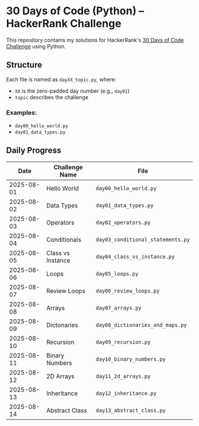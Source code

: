 # 30 Days of Code (Python) – HackerRank Challenge

This repository contains my solutions for HackerRank's [30 Days of Code Challenge](https://www.hackerrank.com/domains/tutorials/30-days-of-code) using Python.

## Structure

Each file is named as `dayXX_topic.py`, where:

- `XX` is the zero-padded day number (e.g., `day01`)
- `topic` describes the challenge

### Examples:

- `day00_hello_world.py`
- `day01_data_types.py`

## Daily Progress

| Date       | Challenge Name    | File                              |
| ---------- | ----------------- | --------------------------------- |
| 2025-08-01 | Hello World       | `day00_hello_world.py`            |
| 2025-08-02 | Data Types        | `day01_data_types.py`             |
| 2025-08-03 | Operators         | `day02_operators.py`              |
| 2025-08-04 | Conditionals      | `day03_conditional_statements.py` |
| 2025-08-05 | Class vs Instance | `day04_class_vs_instance.py`      |
| 2025-08-06 | Loops             | `day05_loops.py`                  |
| 2025-08-07 | Review Loops      | `day06_review_loops.py`           |
| 2025-08-08 | Arrays            | `day07_arrays.py`                 |
| 2025-08-09 | Dictonaries       | `day08_dictionaries_and_maps.py`  |
| 2025-08-10 | Recursion         | `day09_recursion.py`              |
| 2025-08-11 | Binary Numbers    | `day10_binary_numbers.py`         |
| 2025-08-12 | 2D Arrays         | `day11_2d_arrays.py`              |
| 2025-08-13 | Inheritance       | `day12_inheritance.py`            |
| 2025-08-14 | Abstract Class    | `day13_abstract_class.py`         |
